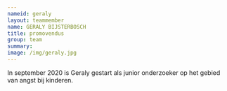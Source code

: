 ```yaml
---
nameid: geraly
layout: teammember
name: GERALY BIJSTERBOSCH
title: promovendus
group: team
summary: 
image: /img/geraly.jpg
---
```


In september 2020 is Geraly gestart als junior onderzoeker op het gebied van angst bij kinderen. 
